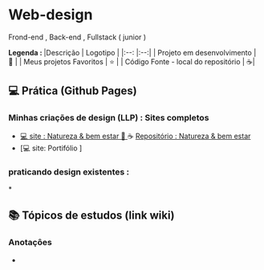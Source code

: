 # Web-design
 Frond-end , Back-end , Fullstack ( junior )
 

<strong> Legenda : </strong>
|Descrição | Logotipo   |
|:--: |:--:|
| Projeto em desenvolvimento    |  🛑  |
| Meus projetos Favoritos | ⭐  |
| Código Fonte - local do repositório | ☕| 

## 💻 Prática (Github Pages) 

### Minhas criações de design (LLP) : Sites completos    
* [💻 site : Natureza & bem estar 🛑 ](https://leandropereira2603.github.io/site-natureza-bem-estar/) ☕ [ Repositório : Natureza & bem estar ](https://github.com/LeandroPereira2603/site-natureza-bem-estar)
* [💻 site: Portifólio ]

### praticando design existentes :

*[]()



## 📚 Tópicos de estudos (link wiki)  
### Anotaçôes
* []() 
